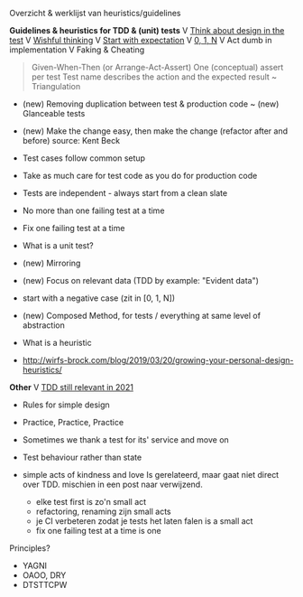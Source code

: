 Overzicht & werklijst van heuristics/guidelines


**Guidelines & heuristics for TDD & (unit) tests**
V [Think about design in the test](https://www.qwan.eu/2021/06/28/tdd-think-about-design-in-test.html)
V [Wishful thinking](https://www.qwan.eu/2021/07/01/tdd-wishful-thinking.html)
V [Start with expectation](https://www.qwan.eu/2021/07/05/tdd-start-with-expectation.html)
V [0, 1, N](https://www.qwan.eu/2021/07/09/tdd-0-1-n.html)
V Act dumb in implementation
V Faking & Cheating
> Given-When-Then (or Arrange-Act-Assert)
> One (conceptual) assert per test
> Test name describes the action and the expected result
~ Triangulation
- (new) Removing duplication between test & production code
~ (new) Glanceable tests
- (new) Make the change easy, then make the change (refactor after and before) source: Kent Beck
- Test cases follow common setup
- Take as much care for test code as you do for production code
- Tests are independent - always start from a clean slate
- No more than one failing test at a time
- Fix one failing test at a time
- What is a unit test?
- (new) Mirroring
- (new) Focus on relevant data (TDD by example: "Evident data")
- start with a negative case (zit in [0, 1, N])
- (new) Composed Method, for tests / everything at same level of abstraction

- What is a heuristic
 - http://wirfs-brock.com/blog/2019/03/20/growing-your-personal-design-heuristics/

**Other**
V [TDD still relevant in 2021](https://www.qwan.eu/2021/06/24/tdd-still-relevant-in-2021.html)
- Rules for simple design
- Practice, Practice, Practice
- Sometimes we thank a test for its' service and move on
- Test behaviour rather than state

- simple acts of kindness and love
  Is gerelateerd, maar gaat niet direct over TDD. mischien in een post naar verwijzend.
  - elke test first is zo'n small act
  - refactoring, renaming zijn small acts
  - je CI verbeteren zodat je tests het laten falen is a small act
  - fix one failing test at a time is one 

Principles?
- YAGNI
- OAOO, DRY
- DTSTTCPW

